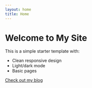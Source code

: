 ```yaml
---
layout: home
title: Home
---
```


# Welcome to My Site

This is a simple starter template with:

- Clean responsive design
- Light/dark mode
- Basic pages

[Check out my blog](/blog)

